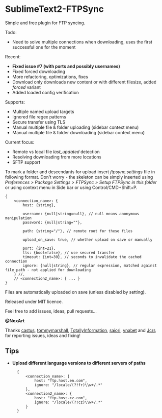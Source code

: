 SublimeText2-FTPSync
====================

Simple and free plugin for FTP syncing.

Todo:
* Need to solve multiple connections when downloading, uses the first successful one for the moment

Recent:
* **Fixed issue #7 (with ports and possibly usernames)**
* Fixed forced downloading
* More refactoring, optimizations, fixes
* Download only downloads new content or with different filesize, added _forced_ variant
* Added loaded config verification

Supports:
* Multiple named upload targets
* Ignored file regex patterns
* Secure transfer using TLS
* Manual multiple file & folder uploading (sidebar context menu)
* Manual multiple file & folder downloading (sidebar context menu)

Current focus:
* Remote vs local file _last\_updated_ detection
* Resolving downloading from more locations
* SFTP support

To mark a folder and descendants for upload insert *ftpsync.settings* file in following format. Don't worry - the skeleton can be simply inserted using *Preferences > Package Settings > FTPSync > Setup FTPSync in this folder* or using context menu in Side bar or using Control/CMD+Shift+P.

    {
    	<connection_name>: {
    		host: {string},

    		username: {null|string=null}, // null means anonymous manipulation
    		password: {null|string=""},

    		path: {string="/"}, // remote root for these files

            upload_on_save: true, // whether upload on save or manually

    		port: {int=21},
    		tls: {bool=false}, // use secured transfer
    		timeout: {int=30}, // seconds to invalidate the cached connection
    		ignore: {null|string}, // regular expression, matched against file path - not applied for downloading
    	} //,
        // <connection2_name>: { ... }
    }

Files are automatically uploaded on save (unless disabled by setting).

Released under MIT licence.

Feel free to add issues, ideas, pull requests...

**@NoxArt**


Thanks [castus](https://github.com/castus), [tommymarshall](https://github.com/tommymarshall), [TotallyInformation](https://github.com/TotallyInformation), [saiori](https://github.com/saiori), [vnabet](https://github.com/vnabet) and [Jcrs](https://github.com/Jcrs) for reporting issues, ideas and fixing!


Tips
----

* **Upload different language versions to different servers of paths**

        {
        	<connection_name>: {
        		host: "ftp.host.en.com",
        		ignore: "/locale/(?!fr)\\w+/.*"
        	},
        	<connection2_name>: {
        		host: "ftp.host.cz.com",
        		ignore: "/locale/(?!cz)\\w+/.*"
        	}
        }